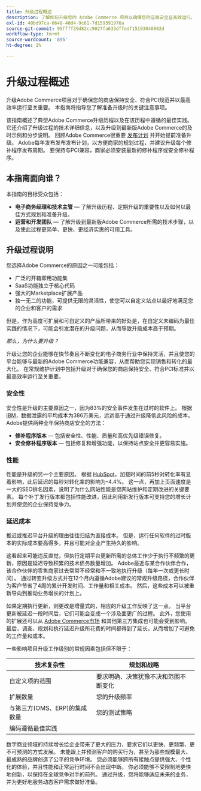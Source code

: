 ```yaml
---
title: 升级过程概述
description: 了解如何升级您的 Adobe Commerce 项目以确保您的店面安全且高效运行。
exl-id: 40bd97ca-6648-40d4-9c61-7d159391976a
source-git-commit: 95ffff39d82cc9027fa633dffedf15193040802d
workflow-type: tm+mt
source-wordcount: '895'
ht-degree: 1%

---
```


# 升级过程概述

升级Adobe Commerce项目对于确保您的商店保持安全、符合PCI规范并以最高效率运行至关重要。 本指南将指导您了解准备升级时的关键注意事项。

该指南概述了典型Adobe Commerce升级历程以及在该历程中遵循的最佳实践。 它还介绍了升级过程的技术详细信息，以及升级到最新版Adobe Commerce的及时示例和分步说明。 回顾Adobe Commerce很重要 [发布计划](../release/schedule.md) 并开始提前准备升级。 Adobe每年发布发布发布计划，以方便商家的规划过程，并建议升级每个修补程序发布周期。 要保持与PCI兼容，商家必须安装最新的修补程序或安全修补程序。

## 本指南面向谁？

本指南的目标受众包括：

- **电子商务经理和技术主管** — 了解升级历程、定期升级的重要性以及如何以最佳方式规划和准备升级。
- **运营和开发团队** — 了解升级到最新版Adobe Commerce所需的技术步骤，以及使此过程更简单、更快、更经济实惠的可用工具。

## 升级过程说明

您选择Adobe Commerce的原因之一可能包括：

- 广泛的开箱即用功能集
- SaaS功能独立于核心代码
- 强大的Marketplace扩展产品
- 独一无二的功能，可提供无限的灵活性，使您可以自定义站点以最好地满足您的企业和客户的需求

但是，作为高度可扩展和可自定义的产品所带来的好处是，在自定义未编码为最佳实践的情况下，可能会引发潜在的升级问题，从而导致升级成本高于预期。

_那么，为什么要升级？_

升级让您的企业能够在快节奏且不断变化的电子商务行业中保持灵活，并且使您的平台能够与最新的Adobe Commerce功能兼容，从而帮助您实现销售和转化的最大化。 在常规维护计划中包括升级对于确保您的商店保持安全、符合PCI标准并以最高效率运行至关重要。

### 安全性

安全性是升级的主要原因之一，因为83%的安全事件发生在过时的软件上。 根据 [IBM](https://www.ibm.com/reports/data-breach)，数据泄露的平均成本为386万美元，远远高于通过升级降低此风险的成本。 Adobe提供两种全年保持商店安全的方法：

- **修补程序版本** — 包括安全性、性能、质量和高优先级错误修复。
- **安全修补程序版本** — 包括修复和增强功能，以保持站点安全并更容易实施。

### 性能

性能是升级的另一个主要原因。 根据 [HubSpot](https://blog.hubspot.com/marketing/page-load-time-conversion-rates)，加载时间的前5秒对转化率有显着影响，此后延迟的每秒对转化率的影响为–4.4%。 这一点，再加上页面速度是一大的SEO排名因素，说明了为什么网站性能是您网站维护和定期改进的关键要素。 每个补丁发行版本都包括性能改进，因此利用新发行版本可支持您的增长计划并使您的企业保持竞争力。

### 延迟成本

推迟或推迟平台升级的理由往往归结为直接成本。 但是，运行任何软件的过时版本的实际成本要高得多，并且可能对企业产生持久的影响。

这看起来可能违反直觉，但执行定期平台更新所需的总体工作少于执行不频繁的更新，原因是延迟导致积累的技术债务数量增加。 Adobe最近与某合作伙伴合作，该合作伙伴的零售商家过去常常不经常和不一致地执行升级（每年一次或更长时间）。 通过转变升级方式并在12个月内遵循Adobe建议的常规升级路径，合作伙伴为客户节省了4周的累计开发时间、工作量和相关成本。 然后，这些成本可以被重新导向到推动业务增长的计划上。

如果定期执行更新，则更改是增量式的，相应的升级工作反映了这一点。 当平台更新被延迟一段时间后，它们可能会变成一个涉及面更广的过程。 此外，您使用的扩展还可以从 [Adobe Commerce市场](https://marketplace.magento.com/) 和其他第三方集成也可能会受到影响。 最后，调查、规划和执行延迟升级所花费的时间都得到了延长，从而增加了可避免的工作量和成本。

一些影响项目升级工作级别的常规因素包括但不限于：

| 技术复杂性 | 规划和战略 |
|-----------------------------------------------------------|--------------------------------------------------------------|
| 自定义项的范围 | 要求明确、决策犹豫不决和范围不断变化 |
| 扩展数量 | 您的升级频率 |
| 与第三方(OMS、ERP)的集成数量 | 您的测试策略 |
| 编码遵循最佳实践 |                                                              |

数字商业领域的持续增长给企业带来了更大的压力，要求它们以更快、更频繁、更不可预测的方式发展。 未能跟上并预测客户的购买行为，甚至为那些规模最大、最成熟的品牌创造了公平的竞争环境。 您必须能够跨所有接触点提供强大、个性化的体验，并且性能和正常运行时间不会出现中断。 你必须能够不受限制地更快地创新，以保持在全球竞争对手的前列。 通过升级，您将能够适应未来的业务，并为更好地服务动态客户需求做好准备。
